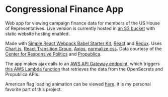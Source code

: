 # Congressional Finance App

Web app for viewing campaign finance data for members of the US House of Representatives.  Live version is currently hosted in [an S3 bucket](http://congressional-finance-app.s3-website-us-west-2.amazonaws.com/) with static website hosting enabled.

Made with [Simple React Webpack Babel Starter Kit](https://github.com/ReactJSResources/react-webpack-babel), [React](https://reactjs.org/) and [Redux](https://redux.js.org/).  Uses [Chart.js](https://www.chartjs.org/), [React Transition Group](https://github.com/reactjs/react-transition-group), [Axios](https://www.npmjs.com/package/axios), [normalize.css](https://necolas.github.io/normalize.css/).  Data courtesy of the [Center for Responsive Politics](https://opensecrets.org) and [Propublica](https://www.propublica.org/datastore/apis).

The app makes ajax calls to an [AWS API Gateway endpoint](https://aws.amazon.com/api-gateway/), which triggers [this AWS Lambda function](https://github.com/jbrown25/congressional-finance-serverless) that retrieves the data from the OpenSecrets and Propublica APIs. 

American flag loading animation can be viewed [here](https://codepen.io/jbrown25/full/MVRyvM/).  It is my personal favorite part of this project.